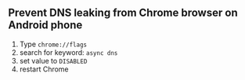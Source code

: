 ## Prevent DNS leaking from Chrome browser on Android phone


1. Type `chrome://flags`
2. search for keyword: `async dns`
3. set value to `DISABLED`
4. restart Chrome

![]()
